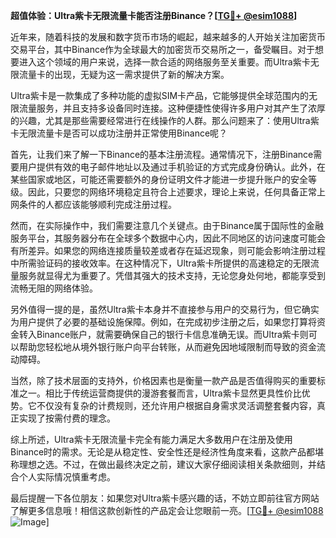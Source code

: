 **超值体验：Ultra紫卡无限流量卡能否注册Binance？[[TG💪+ @esim1088](https://t.me/s/esim1088)]**

近年来，随着科技的发展和数字货币市场的崛起，越来越多的人开始关注加密货币交易平台，其中Binance作为全球最大的加密货币交易所之一，备受瞩目。对于想要进入这个领域的用户来说，选择一款合适的网络服务至关重要。而Ultra紫卡无限流量卡的出现，无疑为这一需求提供了新的解决方案。

Ultra紫卡是一款集成了多种功能的虚拟SIM卡产品，它能够提供全球范围内的无限流量服务，并且支持多设备同时连接。这种便捷性使得许多用户对其产生了浓厚的兴趣，尤其是那些需要经常进行在线操作的人群。那么问题来了：使用Ultra紫卡无限流量卡是否可以成功注册并正常使用Binance呢？

首先，让我们来了解一下Binance的基本注册流程。通常情况下，注册Binance需要用户提供有效的电子邮件地址以及通过手机验证的方式完成身份确认。此外，在某些国家或地区，可能还需要额外的身份证明文件才能进一步提升账户的安全等级。因此，只要您的网络环境稳定且符合上述要求，理论上来说，任何具备正常上网条件的人都应该能够顺利完成注册过程。

然而，在实际操作中，我们需要注意几个关键点。由于Binance属于国际性的金融服务平台，其服务器分布在全球多个数据中心内，因此不同地区的访问速度可能会有所差异。如果您的网络连接质量较差或者存在延迟现象，则可能会影响注册过程中所需验证码的接收效率。在这种情况下，Ultra紫卡所提供的高速稳定的无限流量服务就显得尤为重要了。凭借其强大的技术支持，无论您身处何地，都能享受到流畅无阻的网络体验。

另外值得一提的是，虽然Ultra紫卡本身并不直接参与用户的交易行为，但它确实为用户提供了必要的基础设施保障。例如，在完成初步注册之后，如果您打算将资金转入Binance账户，就需要确保自己的银行卡信息准确无误。而Ultra紫卡则可以帮助您轻松地从境外银行账户向平台转账，从而避免因地域限制而导致的资金流动障碍。

当然，除了技术层面的支持外，价格因素也是衡量一款产品是否值得购买的重要标准之一。相比于传统运营商提供的漫游套餐而言，Ultra紫卡显然更具性价比优势。它不仅没有复杂的计费规则，还允许用户根据自身需求灵活调整套餐内容，真正实现了按需付费的理念。

综上所述，Ultra紫卡无限流量卡完全有能力满足大多数用户在注册及使用Binance时的需求。无论是从稳定性、安全性还是经济性角度来看，这款产品都堪称理想之选。不过，在做出最终决定之前，建议大家仔细阅读相关条款细则，并结合个人实际情况慎重考虑。

最后提醒一下各位朋友：如果您对Ultra紫卡感兴趣的话，不妨立即前往官方网站了解更多信息哦！相信这款创新性的产品定会让您眼前一亮。[[TG💪+ @esim1088](https://t.me/s/esim1088) ![Image](https://i.postimg.cc/4NQfJmqS/Snipaste-2025-05-13-00-14-12.png)]